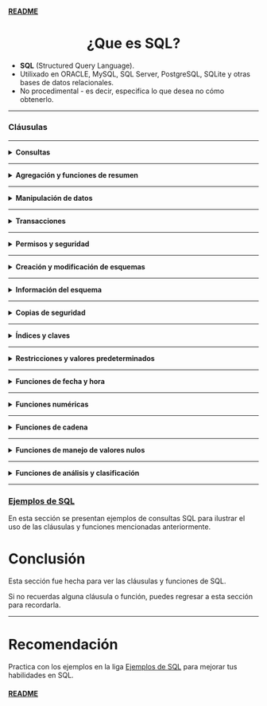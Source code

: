 #### [README](README.md)

<div align="center">
  <h1>¿Que es SQL?</h1>
</div>

- **SQL** (Structured Query Language).
- Utilixado en ORACLE, MySQL, SQL Server, PostgreSQL, SQLite y otras bases de datos relacionales.
- No procedimental - es decir, especifica lo que desea no cómo obtenerlo.

---


### Cláusulas

___

<details>
<summary><strong>Consultas</strong></summary>

- **SELECT** - Recuperar datos de una tabla.
- **WHERE** - Filtrar registros.
- **ORDER BY** - Ordenar registros.
- **GROUP BY** - Agrupar registros.
- **HAVING** - Filtrar registros agrupados.
- **JOIN** - Unir tablas.
- **UNION** - Unir resultados de consultas.
- **INTERSECT** - Intersección de resultados.
- **EXCEPT** - Diferencia de resultados.
- **IN** - Filtrar por lista de valores.
- **BETWEEN** - Filtrar por rango de valores.
- **LIKE** - Filtrar por patrón.
- **IS NULL** - Filtrar registros nulos.
- **IS NOT NULL** - Filtrar registros no nulos.
- **EXISTS** - Filtrar registros que existen.
- **NOT** - Negar una condición.
- **ALL** - Comparar con todos los valores.
- **ANY** - Comparar con alguno de los valores.
- **AS** - Alias de columnas o tablas.
- **DISTINCT** - Filtrar registros duplicados.
</details>

___

<details>
<summary><strong>Agregación y funciones de resumen</strong></summary>

- **COUNT** - Contar registros.
- **SUM** - Sumar valores.
- **AVG** - Calcular promedio.
- **MIN** - Calcular mínimo.
- **MAX** - Calcular máximo.
</details>

___

<details>
<summary><strong>Manipulación de datos</strong></summary>

- **INSERT** - Insertar registros.
- **UPDATE** - Actualizar registros.
- **DELETE** - Eliminar registros.
- **TRUNCATE** - Vaciar tabla.
</details>

___

<details>
<summary><strong>Transacciones</strong></summary>

- **COMMIT** - Confirmar transacción.
- **ROLLBACK** - Deshacer transacción.
</details>

___

<details>
<summary><strong>Permisos y seguridad</strong></summary>

- **GRANT** - Conceder permisos.
- **REVOKE** - Revocar permisos.
</details>

___

<details>
<summary><strong>Creación y modificación de esquemas</strong></summary>

- **CREATE** - Crear tablas, vistas, índices, etc.
- **ALTER** - Modificar tablas, vistas, índices, etc.
- **DROP** - Eliminar tablas, vistas, índices, etc.
- **CREATE DATABASE** - Crear base de datos.
- **DROP DATABASE** - Eliminar base de datos.
- **USE** - Seleccionar base de datos.
</details>

___

<details>
<summary><strong>Información del esquema</strong></summary>

- **SHOW** - Mostrar información.
- **DESCRIBE** - Describir estructura.
</details>

___

<details>
<summary><strong>Copias de seguridad</strong></summary>

- **BACKUP** - Realizar copia de seguridad.
- **RESTORE** - Restaurar copia de seguridad.
</details>

___

<details>
<summary><strong>Índices y claves</strong></summary>

- **INDEX** - Crear índice.
- **PRIMARY KEY** - Definir clave primaria.
- **FOREIGN KEY** - Definir clave foránea.
- **UNIQUE** - Definir índice único.
</details>

___

<details>
<summary><strong>Restricciones y valores predeterminados</strong></summary>

- **CHECK** - Definir restricción de integridad.
- **DEFAULT** - Definir valor por defecto.
- **AUTO_INCREMENT** - Definir incremento automático.
- **CONSTRAINT** - Definir restricción.
</details>

___

<details>
<summary><strong>Funciones de fecha y hora</strong></summary>

- **SYSDATE** - Obtener fecha y hora actuales.
- **NOW** - Obtener fecha y hora actuales.
- **GETDATE** - Obtener fecha y hora actuales.
- **CURDATE** - Obtener fecha actual.
- **CURTIME** - Obtener hora actual.
- **DATE** - Obtener fecha.
- **TIME** - Obtener hora.
- **YEAR** - Obtener año.
- **MONTH** - Obtener mes.
- **DAY** - Obtener día.
- **HOUR** - Obtener hora.
- **MINUTE** - Obtener minuto.
- **SECOND** - Obtener segundo.
- **DATEDIFF** - Calcular diferencia de fechas.
- **DATEADD** - Sumar o restar fechas.
</details>

___

<details>
<summary><strong>Funciones numéricas</strong></summary>

- **ROUND** - Redondear valores.
- **TRUNC** - Truncar valores.
- **CEIL** - Redondear hacia arriba.
- **FLOOR** - Redondear hacia abajo.
- **RAND** - Generar número aleatorio.
- **ABS** - Valor absoluto.
- **MOD** - Resto de la división.
- **SQRT** - Raíz cuadrada.
- **POWER** - Potencia.
- **LOG** - Logaritmo natural.
- **EXP** - Exponencial.
- **SIN** - Seno.
- **COS** - Coseno.
- **TAN** - Tangente.
- **ASIN** - Arcoseno.
- **ACOS** - Arcocoseno.
- **ATAN** - Arcotangente.
</details>

___

<details>
<summary><strong>Funciones de cadena</strong></summary>

- **CONCAT** - Concatenar cadenas.
- **LENGTH** - Calcular longitud.
- **TRIM** - Eliminar espacios en blanco.
- **SUBSTRING** - Extraer subcadena.
- **REPLACE** - Reemplazar subcadena.
- **UPPER** - Convertir a mayúsculas.
- **LOWER** - Convertir a minúsculas.
- **LPAD** - Rellenar a la izquierda.
- **RPAD** - Rellenar a la derecha.
- **INSTR** - Encontrar posición.
- **TO_CHAR** - Convertir a cadena.
- **TO_NUMBER** - Convertir a número.
- **TO_DATE** - Convertir a fecha.
</details>

___

<details>
<summary><strong>Funciones de manejo de valores nulos</strong></summary>

- **NVL** - Reemplazar nulos.
- **DECODE** - Decodificar valores.
- **CASE** - Estructura condicional.
- **NULLIF** - Comparar nulos.
- **COALESCE** - Primer valor no nulo.
</details>

___

<details>
<summary><strong>Funciones de análisis y clasificación</strong></summary>

- **GREATEST** - Mayor valor.
- **LEAST** - Menor valor.
- **ROW_NUMBER** - Número de fila.
- **RANK** - Posición en rango.
- **DENSE_RANK** - Posición en rango denso.
- **NTILE** - Número de baldes.
- **LAG** - Valor anterior.
- **LEAD** - Valor siguiente.
- **FIRST_VALUE** - Primer valor.
- **LAST_VALUE** - Último valor.
- **PERCENT_RANK** - Rango porcentual.
- **CUME_DIST** - Distribución acumulativa.
- **PERCENTILE_CONT** - Percentil continuo.
- **PERCENTILE_DISC** - Percentil discreto.
- **LISTAGG** - Concatenar valores.
</details>

---

### [Ejemplos de SQL](./Ejemplos&SQL.md)

En esta sección se presentan ejemplos de consultas SQL para ilustrar el uso de las cláusulas y funciones mencionadas anteriormente.

# Conclusión

Esta sección fue hecha para ver las cláusulas y funciones de SQL.

Si no recuerdas alguna cláusula o función, puedes regresar a esta sección para recordarla.

---

# Recomendación

Practica con los ejemplos en la liga [Ejemplos de SQL](./Ejemplos&SQL.md) para mejorar tus habilidades en SQL.

#### [README](README.md)



